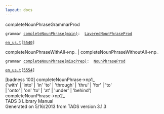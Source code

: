 ```yaml
---
layout: docs
---
```

<span class="title">completeNounPhrase</span><span class="type">GrammarProd</span>

`grammar `<span class="classExtLink">[`completeNounPhrase(main)`](../object/completeNounPhrase(main).html)</span>` :   `[`LayeredNounPhraseProd`](../object/LayeredNounPhraseProd.html)

[`en_us.t`](../file/en_us.t.html)`[`[`5540`](../source/en_us.t.html#5540)`]`



completeNounPhraseWithAll-\>np\_ \|
completeNounPhraseWithoutAll-\>np\_  



`grammar `<span class="classExtLink">[`completeNounPhrase(miscPrep)`](../object/completeNounPhrase(miscPrep).html)</span>` :   `[`NounPhraseProd`](../object/NounPhraseProd.html)

[`en_us.t`](../file/en_us.t.html)`[`[`5554`](../source/en_us.t.html#5554)`]`



\[badness 100\] completeNounPhrase-\>np1\_  
('with' \| 'into' \| 'in' 'to' \| 'through' \| 'thru' \| 'for' \| 'to'  
\| 'onto' \| 'on' 'to' \| 'at' \| 'under' \| 'behind')  
completeNounPhrase-\>np2\_  
TADS 3 Library Manual  
Generated on 5/16/2013 from TADS version 3.1.3


